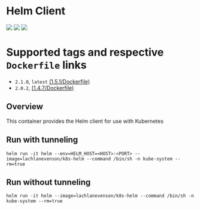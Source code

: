 # Helm Client

[![](https://images.microbadger.com/badges/image/lachlanevenson/k8s-helm.svg)](http://microbadger.com/images/lachlanevenson/k8s-helm "Get your own image badge on microbadger.com")
[![](https://images.microbadger.com/badges/version/lachlanevenson/k8s-helm.svg)](http://microbadger.com/images/lachlanevenson/k8s-helm "Get your own version badge on microbadger.com")
[![](https://images.microbadger.com/badges/commit/lachlanevenson/k8s-helm.svg)](http://microbadger.com/images/lachlanevenson/k8s-helm "Get your own commit badge on microbadger.com")

# Supported tags and respective `Dockerfile` links
* `2.1.0`, `latest`    [(1.5.1/Dockerfile)](https://github.com/lachie83/k8s-helm/blob/v1.5.1/Dockerfile)
* `2.0.2`,     [(1.4.7/Dockerfile)](https://github.com/lachie83/k8s-helm/blob/v1.4.7/Dockerfile)

## Overview
This container provides the Helm client for use with Kubernetes

## Run with tunneling
`helm run -it helm --env=HELM_HOST=<HOST>:<PORT> --image=lachlanevenson/k8s-helm --command /bin/sh -n kube-system --rm=true` 

## Run without tunneling
`helm run -it helm --image=lachlanevenson/k8s-helm --command /bin/sh -n kube-system --rm=true`



